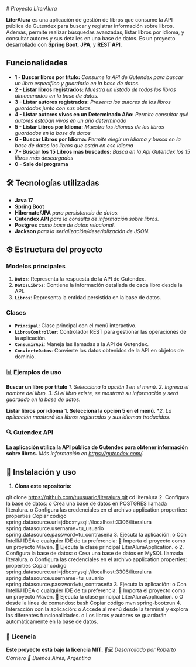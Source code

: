 <em> # Proyecto LiterAlura </em>

**LiterAlura** es una aplicación de gestión de libros que consume la API pública de Gutendex para buscar y registrar información sobre libros. Además, permite realizar búsquedas avanzadas, listar libros por idioma, y consultar autores y sus detalles en una base de datos. Es un proyecto desarrollado con **Spring Boot**, **JPA**, y **REST API**.

## Funcionalidades

- **1 - Buscar libros por título:** *Consume la API de Gutendex para buscar un libro específico y guardarlo en la base de datos.*
- **2 - Listar libros registrados:** *Muestra un listado de todos los libros almacenados en la base de datos.*
- **3 - Listar autores registrados:** *Presenta los autores de los libros guardados junto con sus obras.*
- **4 - Listar autores vivos en un Determinado Año:** *Permite consultar qué autores estaban vivos en un año determinado*
- **5 - Listar Libros por Idioma:** *Muestra los idiomas de los libros guardados en la base de datos*
- **6 - Buscar Libros por Idioma:** *Permite elegir un idioma y busca en la base de datos los libros que están en ese idioma*
- **7 - Buscar los 15 Libros mas buscados:** *Busca en la Api Gutendex los 15 libros más descargados*
- **0 - Sale del programa**

## 🛠️ Tecnologías utilizadas
- **Java 17**
- **Spring Boot**
- **Hibernate/JPA** *para persistencia de datos.*
- **Gutendex API** *para la consulta de información sobre libros.*
- **Postgres** *como base de datos relacional.*
- **Jackson** *para la serialización/deserialización de JSON.*

## ⚙️ Estructura del proyecto
### Modelos principales
1. **`Datos`**: Representa la respuesta de la API de Gutendex.
2. **`DatosLibros`**: Contiene la información detallada de cada libro desde la API.
3. **`Libros`**: Representa la entidad persistida en la base de datos.

### Clases 
- **`Principal`**: Clase principal con el menú interactivo.
- **`LibrosController`**: Controlador REST para gestionar las operaciones de la aplicación.
- **`ConsumirApi`**: Maneja las llamadas a la API de Gutendex.
- **`ConvierteDatos`**: Convierte los datos obtenidos de la API en objetos de dominio.

### 📊 Ejemplos de uso
**Buscar un libro por título**
*1. Selecciona la opción 1 en el menú.*
*2. Ingresa el nombre del libro.*
*3. Si el libro existe, se mostrará su información y será guardado en la base de datos.*

  **Listar libros por idioma**
**1. Selecciona la opción 5 en el menú.**
**2. La aplicación mostrará los libros registrados y sus idiomas traducidos.*

  ### 🔍 Gutendex API
   **La aplicación utiliza la API pública de Gutendex para obtener información sobre libros.**
   *Más información en https://gutendex.com/.*

## 📝 Instalación y uso
1. **Clona este repositorio:**

git clone https://github.com/tuusuario/literalura.git
cd literalura
2. Configura la base de datos:
o Crea una base de datos en POSTGRES llamada literalura.
o Configura las credenciales en el archivo application.properties:
properties
Copiar código
spring.datasource.url=jdbc:mysql://localhost:3306/literalura
spring.datasource.username=tu_usuario
spring.datasource.password=tu_contraseña
3. Ejecuta la aplicación:
o Con IntelliJ IDEA o cualquier IDE de tu preferencia:
 Importa el proyecto como un proyecto Maven.
 Ejecuta la clase principal LiterAluraApplication.
o
2. Configura la base de datos:
o Crea una base de datos en MySQL llamada literalura.
o Configura las credenciales en el archivo application.properties:
properties
Copiar código
spring.datasource.url=jdbc:mysql://localhost:3306/literalura
spring.datasource.username=tu_usuario
spring.datasource.password=tu_contraseña
3. Ejecuta la aplicación:
o Con IntelliJ IDEA o cualquier IDE de tu preferencia:
 Importa el proyecto como un proyecto Maven.
 Ejecuta la clase principal LiterAluraApplication.
o O desde la línea de comandos:
bash
Copiar código
mvn spring-boot:run
4. Interacción con la aplicación:
o Accede al menú desde la terminal y explora las diferentes funcionalidades.
o Los libros y autores se guardarán automáticamente en la base de datos.

### 📜 Licencia
**Este proyecto está bajo la licencia MIT.**
*👨💻 Desarrollado por Roberto Carriero 📌*
*Buenos Aires, Argentina*